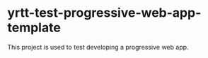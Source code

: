# yrtt-test-progressive-web-app-template

This project is used to test developing a progressive web app.
